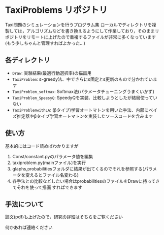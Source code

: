 # TaxiProblems リポジトリ

Taxi問題のシミュレーションを行うプログラム集
ローカルでディレクトリを複製しては，アルゴリズムなどを書き換えるようにして作業しており，そのままリポジトリをリモートに上げたので重複するファイルが非常に多くなっています(もう少しちゃんと管理すればよかった...)

## 各ディレクトリ

- `Draw`: 実験結果(最適行動選択率)の描画用
- `TaxiProblem`: ε-greedy法、中でさらにε固定とε更新のもので分かれています
- `TaxiProblem_softmax`: Softmax法(パラメータチューニングうまくいかず)
- `TaxiProblem_SpeesyQ`: SpeedyQを実装、比較しようとしたが結局使っていない
- `TaxiProblemwithLA`: (βタイプ)学習オートマトンを用いた手法、内部にベイズ推定器やβタイプ学習オートマトンを実装したソースコードを含みます

## 使い方
基本的にはコード読めばわかりますが
1. Const/constant.pyのパラメータ値を編集
2. taxiproblem.py(mainファイル)を実行
3. glaphs,probabilitiesフォルダに結果が出てくるのでそれを参照する(パラメータを変えるとファイル名変わる)
4. 各手法との比較などしたい場合はprobabilitiesのファイルをDrawに持ってきてそれを使って描画
すればできます

## 手法について
論文(pdf)も上げたので，研究の詳細はそちらをご覧ください

何かあれば連絡ください
